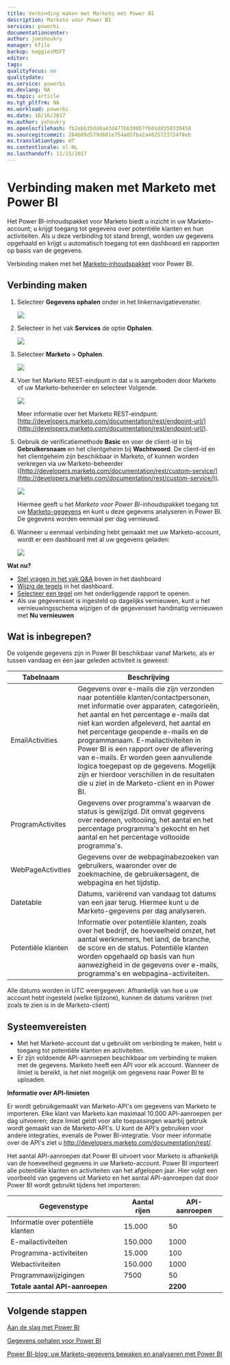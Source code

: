 ```yaml
---
title: Verbinding maken met Marketo met Power BI
description: Marketo voor Power BI
services: powerbi
documentationcenter: 
author: joeshoukry
manager: kfile
backup: maggiesMSFT
editor: 
tags: 
qualityfocus: no
qualitydate: 
ms.service: powerbi
ms.devlang: NA
ms.topic: article
ms.tgt_pltfrm: NA
ms.workload: powerbi
ms.date: 10/16/2017
ms.author: yshoukry
ms.openlocfilehash: fb2ebb35dd8a43d477bb300b7f601dd358339450
ms.sourcegitcommit: 284b09d579d601e754a05fba2a4025723724f8eb
ms.translationtype: HT
ms.contentlocale: nl-NL
ms.lasthandoff: 11/15/2017
---
```

# <a name="connect-to-marketo-with-power-bi"></a>Verbinding maken met Marketo met Power BI
Het Power BI-inhoudspakket voor Marketo biedt u inzicht in uw Marketo-account; u krijgt toegang tot gegevens over potentiële klanten en hun activiteiten. Als u deze verbinding tot stand brengt, worden uw gegevens opgehaald en krijgt u automatisch toegang tot een dashboard en rapporten op basis van de gegevens.

Verbinding maken met het [Marketo-inhoudspakket](https://app.powerbi.com/getdata/services/marketo) voor Power BI.

## <a name="how-to-connect"></a>Verbinding maken
1. Selecteer **Gegevens ophalen** onder in het linkernavigatievenster.
   
   ![](media/service-connect-to-marketo/pbi_getdata.png)
2. Selecteer in het vak **Services** de optie **Ophalen**.
   
   ![](media/service-connect-to-marketo/pbi_getservices.png) 
3. Selecteer **Marketo** \> **Ophalen**.
   
   ![](media/service-connect-to-marketo/marketo.png)
4. Voer het Marketo REST-eindpunt in dat u is aangeboden door Marketo of uw Marketo-beheerder en selecteer Volgende.
   
   ![](media/service-connect-to-marketo/pbi_marketoconnect.png)
   
   Meer informatie over het Marketo REST-eindpunt: [http://developers.marketo.com/documentation/rest/endpoint-url/](http://developers.marketo.com/documentation/rest/endpoint-url/).
5. Gebruik de verificatiemethode **Basic** en voer de client-id in bij **Gebruikersnaam** en het clientgeheim bij **Wachtwoord**. De client-id en het clientgeheim zijn beschikbaar in Marketo, of kunnen worden verkregen via uw Marketo-beheerder ([http://developers.marketo.com/documentation/rest/custom-service/](http://developers.marketo.com/documentation/rest/custom-service/)). 
   
   ![](media/service-connect-to-marketo/pbi_marketosignin.png)
   
   Hiermee geeft u het *Marketo voor Power BI*-inhoudspakket toegang tot uw [Marketo-gegevens](https://powerbi.microsoft.com/integrations/marketo) en kunt u deze gegevens analyseren in Power BI. De gegevens worden eenmaal per dag vernieuwd.
6. Wanneer u eenmaal verbinding hebt gemaakt met uw Marketo-account, wordt er een dashboard met al uw gegevens geladen:
   
   ![](media/service-connect-to-marketo/pbi_marketodash.png)

**Wat nu?**

* [Stel vragen in het vak Q&A](service-q-and-a.md) boven in het dashboard
* [Wijzig de tegels](service-dashboard-edit-tile.md) in het dashboard.
* [Selecteer een tegel](service-dashboard-tiles.md) om het onderliggende rapport te openen.
* Als uw gegevensset is ingesteld op dagelijks vernieuwen, kunt u het vernieuwingsschema wijzigen of de gegevensset handmatig vernieuwen met **Nu vernieuwen**

## <a name="whats-included"></a>Wat is inbegrepen?
De volgende gegevens zijn in Power BI beschikbaar vanaf Marketo, als er tussen vandaag en één jaar geleden activiteit is geweest:

| Tabelnaam | Beschrijving |
| --- | --- |
| EmailActivities |Gegevens over e-mails die zijn verzonden naar potentiële klanten/contactpersonen, met informatie over apparaten, categorieën, het aantal en het percentage e-mails dat niet kan worden afgeleverd, het aantal en het percentage geopende e-mails en de programmanaam. E-mailactiviteiten in Power BI is een rapport over de aflevering van e-mails. Er worden geen aanvullende logica toegepast op de gegevens. Mogelijk zijn er hierdoor verschillen in de resultaten die u ziet in de Marketo-client en in Power BI. |
| ProgramActivites |Gegevens over programma's waarvan de status is gewijzigd. Dit omvat gegevens over redenen, voltooiing, het aantal en het percentage programma's gekocht en het aantal en het percentage voltooide programma's. |
| WebPageActivities |Gegevens over de webpaginabezoeken van gebruikers, waaronder over de zoekmachine, de gebruikersagent, de webpagina en het tijdstip. |
| Datetable |Datums, variërend van vandaag tot datums van een jaar terug.  Hiermee kunt u de Marketo-gegevens per dag analyseren. |
| Potentiële klanten |Informatie over potentiële klanten, zoals over het bedrijf, de hoeveelheid omzet, het aantal werknemers, het land, de branche, de score en de status. Potentiële klanten worden opgehaald op basis van hun aanwezigheid in de gegevens over e-mails, programma's en webpagina-activiteiten. |

Alle datums worden in UTC weergegeven. Afhankelijk van hoe u uw account hebt ingesteld (welke tijdzone), kunnen de datums variëren (net zoals te zien is in de Marketo-client)

## <a name="system-requirements"></a>Systeemvereisten
* Met het Marketo-account dat u gebruikt om verbinding te maken, hebt u toegang tot potentiële klanten en activiteiten.
* Er zijn voldoende API-aanroepen beschikbaar om verbinding te maken met de gegevens.  Marketo heeft een API voor elk account.  Wanneer de limiet is bereikt, is het niet mogelijk om gegevens naar Power BI te uploaden. 

**Informatie over API-limieten**

Er wordt gebruikgemaakt van Marketo-API's om gegevens van Marketo te importeren. Elke klant van Marketo kan maximaal 10.000 API-aanroepen per dag uitvoeren; deze limiet geldt voor alle toepassingen waarbij gebruik wordt gemaakt van de Marketo-API's. U kunt de API's gebruiken voor andere integraties, evenals de Power BI-integratie. Voor meer informatie over de API's ziet u <http://developers.marketo.com/documentation/rest/>.

Het aantal API-aanroepen dat Power BI uitvoert voor Marketo is afhankelijk van de hoeveelheid gegevens in uw Marketo-account. Power BI importeert alle potentiële klanten en activiteiten van het afgelopen jaar. Hier volgt een voorbeeld van gegevens uit Marketo en het aantal API-aanroepen dat door Power BI wordt gebruikt tijdens het importeren:  

| Gegevenstype | Aantal rijen | API-aanroepen |
| --- | --- | --- |
| Informatie over potentiële klanten |15.000 |50 |
| E-mailactiviteiten |150.000 |1000 |
| Programma-activiteiten |15.000 |100 |
| Webactiviteiten |150.000 |1000 |
| Programmawijzigingen |7500 |50 |
| **Totale aantal API-aanroepen** | |**2200** |

## <a name="next-steps"></a>Volgende stappen
[Aan de slag met Power BI](service-get-started.md)

[Gegevens ophalen voor Power BI](service-get-data.md)

[Power BI-blog: uw Marketo-gegevens bewaken en analyseren met Power BI](http://blogs.msdn.com/b/powerbi/archive/2015/03/19/monitor-and-analyze-your-marketo-data-with-power-bi.aspx)


